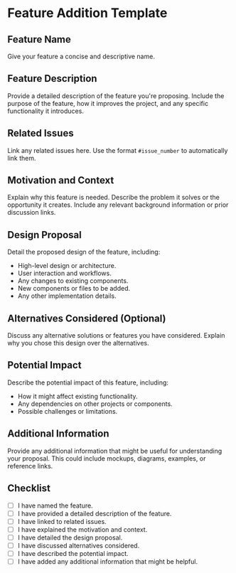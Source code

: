 # Feature Addition Template

## Feature Name

Give your feature a concise and descriptive name.

## Feature Description

Provide a detailed description of the feature you're proposing. 
Include the purpose of the feature, how it improves the project, and any specific functionality it introduces.

## Related Issues

Link any related issues here. Use the format `#issue_number` to automatically link them.

## Motivation and Context

Explain why this feature is needed. 
Describe the problem it solves or the opportunity it creates. 
Include any relevant background information or prior discussion links.

## Design Proposal

Detail the proposed design of the feature, including:

- High-level design or architecture.
- User interaction and workflows.
- Any changes to existing components.
- New components or files to be added.
- Any other implementation details.

## Alternatives Considered (Optional)

Discuss any alternative solutions or features you have considered. Explain why you chose this design over the alternatives.

## Potential Impact

Describe the potential impact of this feature, including:

- How it might affect existing functionality.
- Any dependencies on other projects or components.
- Possible challenges or limitations.

## Additional Information

Provide any additional information that might be useful for understanding your proposal. 
This could include mockups, diagrams, examples, or reference links.

## Checklist

- [ ] I have named the feature.
- [ ] I have provided a detailed description of the feature.
- [ ] I have linked to related issues.
- [ ] I have explained the motivation and context.
- [ ] I have detailed the design proposal.
- [ ] I have discussed alternatives considered.
- [ ] I have described the potential impact.
- [ ] I have added any additional information that might be helpful.

<!-- Note: Contributors should fill out all sections of this template to the best of their ability. Sections can be adjusted or expanded based on the specific needs of the feature proposal. -->
